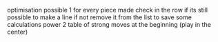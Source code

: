 optimisation possible
    1 for every piece made check in the row if its still possible to make a line if not remove it from the list to save some calculations power 
    2 table of strong moves at the beginning (play in the center)
    